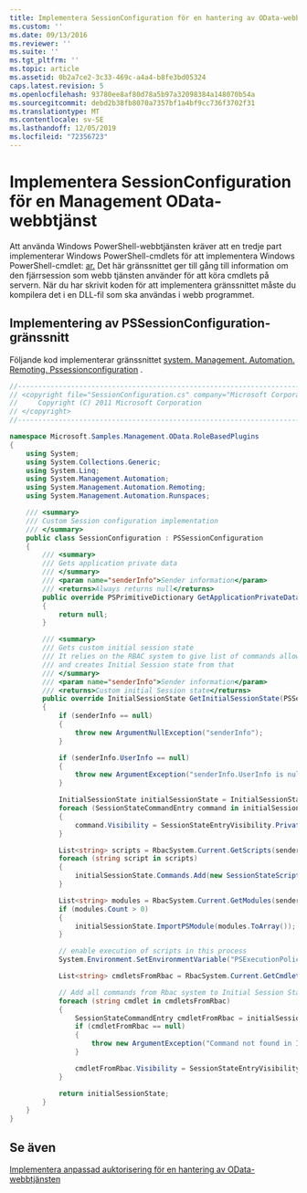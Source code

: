 ```yaml
---
title: Implementera SessionConfiguration för en hantering av OData-webbtjänsten | Microsoft Docs
ms.custom: ''
ms.date: 09/13/2016
ms.reviewer: ''
ms.suite: ''
ms.tgt_pltfrm: ''
ms.topic: article
ms.assetid: 0b2a7ce2-3c33-469c-a4a4-b8fe3bd05324
caps.latest.revision: 5
ms.openlocfilehash: 93780ee8af80d78a5b97a32098384a148070b54a
ms.sourcegitcommit: debd2b38fb8070a7357bf1a4bf9cc736f3702f31
ms.translationtype: MT
ms.contentlocale: sv-SE
ms.lasthandoff: 12/05/2019
ms.locfileid: "72356723"
---
```

# <a name="implementing-sessionconfiguration-for-a-management-odata-web-service"></a>Implementera SessionConfiguration för en Management OData-webbtjänst

Att använda Windows PowerShell-webbtjänsten kräver att en tredje part implementerar Windows PowerShell-cmdlets för att implementera Windows PowerShell-cmdlet: [ar.](/dotnet/api/System.Management.Automation.Remoting.PSSessionConfiguration) Det här gränssnittet ger till gång till information om den fjärrsession som webb tjänsten använder för att köra cmdlets på servern. När du har skrivit koden för att implementera gränssnittet måste du kompilera det i en DLL-fil som ska användas i webb programmet.

## <a name="implementation-of-pssessionconfiguration-interface"></a>Implementering av PSSessionConfiguration-gränssnitt

Följande kod implementerar gränssnittet [system. Management. Automation. Remoting. Pssessionconfiguration](/dotnet/api/System.Management.Automation.Remoting.PSSessionConfiguration) .

```csharp
//-----------------------------------------------------------------------
// <copyright file="SessionConfiguration.cs" company="Microsoft Corporation">
//     Copyright (C) 2011 Microsoft Corporation
// </copyright>
//-----------------------------------------------------------------------

namespace Microsoft.Samples.Management.OData.RoleBasedPlugins
{
    using System;
    using System.Collections.Generic;
    using System.Linq;
    using System.Management.Automation;
    using System.Management.Automation.Remoting;
    using System.Management.Automation.Runspaces;

    /// <summary>
    /// Custom Session configuration implementation
    /// </summary>
    public class SessionConfiguration : PSSessionConfiguration
    {
        /// <summary>
        /// Gets application private data
        /// </summary>
        /// <param name="senderInfo">Sender information</param>
        /// <returns>Always returns null</returns>
        public override PSPrimitiveDictionary GetApplicationPrivateData(PSSenderInfo senderInfo)
        {
            return null;
        }

        /// <summary>
        /// Gets custom initial session state
        /// It relies on the RBAC system to give list of commands allowed for a user
        /// and creates Initial Session state from that
        /// </summary>
        /// <param name="senderInfo">Sender information</param>
        /// <returns>Custom initial Session state</returns>
        public override InitialSessionState GetInitialSessionState(PSSenderInfo senderInfo)
        {
            if (senderInfo == null)
            {
                throw new ArgumentNullException("senderInfo");
            }

            if (senderInfo.UserInfo == null)
            {
                throw new ArgumentException("senderInfo.UserInfo is null");
            }

            InitialSessionState initialSessionState = InitialSessionState.CreateDefault();
            foreach (SessionStateCommandEntry command in initialSessionState.Commands)
            {
                command.Visibility = SessionStateEntryVisibility.Private;
            }

            List<string> scripts = RbacSystem.Current.GetScripts(senderInfo.UserInfo);
            foreach (string script in scripts)
            {
                initialSessionState.Commands.Add(new SessionStateScriptEntry(script));
            }

            List<string> modules = RbacSystem.Current.GetModules(senderInfo.UserInfo);
            if (modules.Count > 0)
            {
                initialSessionState.ImportPSModule(modules.ToArray());
            }

            // enable execution of scripts in this process
            System.Environment.SetEnvironmentVariable("PSExecutionPolicyPreference", "unrestricted");

            List<string> cmdletsFromRbac = RbacSystem.Current.GetCmdlets(senderInfo.UserInfo);

            // Add all commands from Rbac system to Initial Session State commands
            foreach (string cmdlet in cmdletsFromRbac)
            {
                SessionStateCommandEntry cmdletFromRbac = initialSessionState.Commands.FirstOrDefault(item => string.Equals(item.Name, cmdlet, StringComparison.OrdinalIgnoreCase));
                if (cmdletFromRbac == null)
                {
                    throw new ArgumentException("Command not found in InitialSessionState " + cmdlet);
                }

                cmdletFromRbac.Visibility = SessionStateEntryVisibility.Public;
            }

            return initialSessionState;
        }
    }
}
```

## <a name="see-also"></a>Se även

[Implementera anpassad auktorisering för en hantering av OData-webbtjänsten](./implementing-custom-authorization-for-a-management-odata-web-service.md)